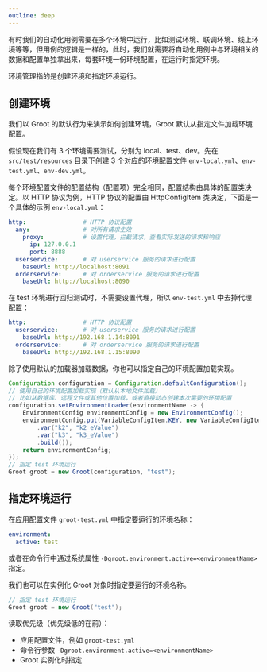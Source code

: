 ```yaml
---
outline: deep
---
```



有时我们的自动化用例需要在多个环境中运行，比如测试环境、联调环境、线上环境等等，但用例的逻辑是一样的，此时，我们就需要将自动化用例中与环境相关的数据和配置单独拿出来，每套环境一份环境配置，在运行时指定环境。

环境管理指的是创建环境和指定环境运行。

## 创建环境

我们以 Groot 的默认行为来演示如何创建环境，Groot 默认从指定文件加载环境配置。

假设现在我们有 3 个环境需要测试，分别为 local、test、dev。先在 `src/test/resources` 目录下创建 3 个对应的环境配置文件 `env-local.yml`、`env-test.yml`、`env-dev.yml`。

每个环境配置文件的配置结构（配置项）完全相同，配置结构由具体的配置类决定。以 HTTP 协议为例，HTTP 协议的配置由 HttpConfigItem 类决定，下面是一个具体的示例 `env-local.yml`：

```yml
http:                # HTTP 协议配置
  any:               # 对所有请求生效
    proxy:           # 设置代理，拦截请求，查看实际发送的请求和响应
      ip: 127.0.0.1
      port: 8888
  userservice:       # 对 userservice 服务的请求进行配置
    baseUrl: http://localhost:8091
  orderservice:      # 对 orderservice 服务的请求进行配置
    baseUrl: http://localhost:8090
```

在 test 环境进行回归测试时，不需要设置代理，所以 `env-test.yml` 中去掉代理配置：

```yml
http:                # HTTP 协议配置
  userservice:       # 对 userservice 服务的请求进行配置
    baseUrl: http://192.168.1.14:8091
  orderservice:      # 对 orderservice 服务的请求进行配置
    baseUrl: http://192.168.1.15:8090
```

除了使用默认的加载器加载数据，你也可以指定自己的环境配置加载实现。

```java
Configuration configuration = Configuration.defaultConfiguration();
// 使用自己的环境配置加载实现（默认从本地文件加载）
// 比如从数据库、远程文件或其他位置加载，或者直接动态创建本次需要的环境配置
configuration.setEnvironmentLoader(environmentName -> {
    EnvironmentConfig environmentConfig = new EnvironmentConfig();
    environmentConfig.put(VariableConfigItem.KEY, new VariableConfigItem.Builder()
        .var("k2", "k2_eValue")
        .var("k3", "k3_eValue")
        .build());
    return environmentConfig;
});
// 指定 test 环境运行
Groot groot = new Groot(configuration, "test");
```

## 指定环境运行

在应用配置文件 `groot-test.yml` 中指定要运行的环境名称：

```yml
environment:
  active: test
```

或者在命令行中通过系统属性 `-Dgroot.environment.active=<environmentName>` 指定。 

我们也可以在实例化 Groot 对象时指定要运行的环境名称。

```java
// 指定 test 环境运行
Groot groot = new Groot("test");
```

读取优先级（优先级低的在前）：

- 应用配置文件，例如 `groot-test.yml`
- 命令行参数 `-Dgroot.environment.active=<environmentName>`
- Groot 实例化时指定

